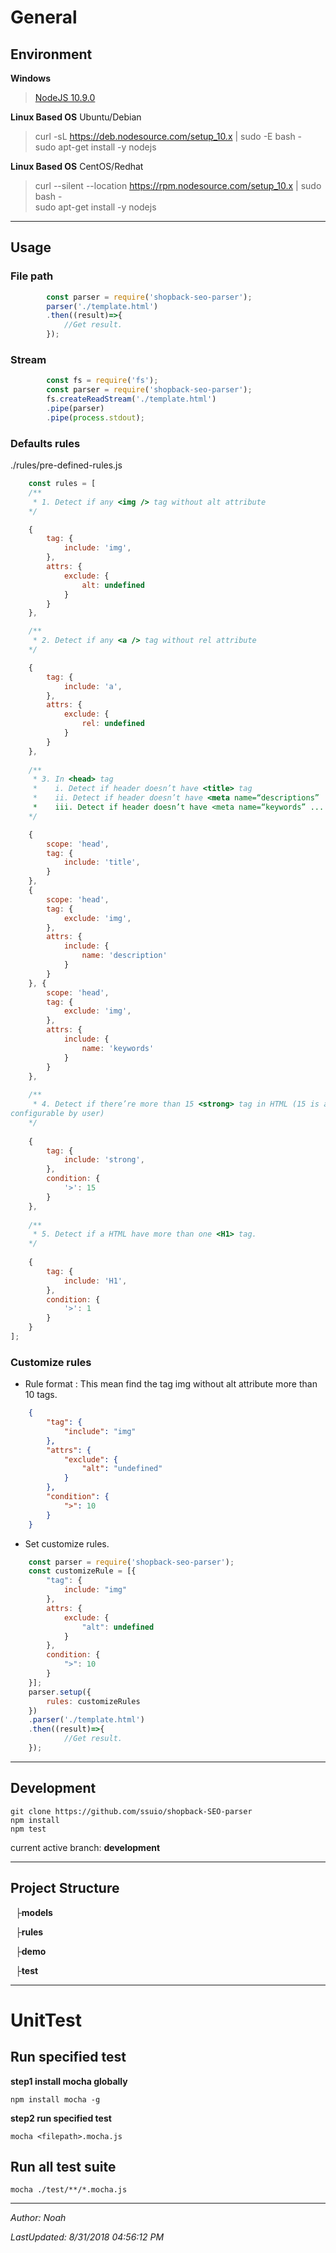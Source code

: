 # General

## Environment

**Windows**
> [NodeJS 10.9.0](https://nodejs.org/dist/v10.9.0/node-v10.9.0-x64.msi)

**Linux Based OS** Ubuntu/Debian
> curl -sL https://deb.nodesource.com/setup_10.x | sudo -E bash -  
> sudo apt-get install -y nodejs  

**Linux Based OS** CentOS/Redhat
> curl --silent --location https://rpm.nodesource.com/setup_10.x | sudo bash -  
> sudo apt-get install -y nodejs  

----------
## Usage

### File path
```js
        const parser = require('shopback-seo-parser');
		parser('./template.html')
		.then((result)=>{
			//Get result.
		});
```

### Stream
```js
        const fs = require('fs');
        const parser = require('shopback-seo-parser');
		fs.createReadStream('./template.html')
        .pipe(parser)
        .pipe(process.stdout);
```

### Defaults rules
./rules/pre-defined-rules.js
```js
	const rules = [
    /**
     * 1. Detect if any <img /> tag without alt attribute
    */

    {
        tag: {
            include: 'img',
        },
        attrs: {
            exclude: {
                alt: undefined
            }
        }
    },

    /**
     * 2. Detect if any <a /> tag without rel attribute
    */

    {
        tag: {
            include: 'a',
        },
        attrs: {
            exclude: {
                rel: undefined
            }
        }
    }, 
    
    /**
     * 3. In <head> tag
     *    i. Detect if header doesn’t have <title> tag
     *    ii. Detect if header doesn’t have <meta name=“descriptions” ... /> tag
     *    iii. Detect if header doesn’t have <meta name=“keywords” ... /> tag
    */

    {
        scope: 'head',
        tag: {
            include: 'title',
        }
    }, 
    {
        scope: 'head',
        tag: {
            exclude: 'img',
        },
        attrs: {
            include: {
                name: 'description'
            }
        }
    }, {
        scope: 'head',
        tag: {
            exclude: 'img',
        },
        attrs: {
            include: {
                name: 'keywords'
            }
        }
    }, 
    
    /**
     * 4. Detect if there’re more than 15 <strong> tag in HTML (15 is a value should be
configurable by user)
    */
    
    {
        tag: {
            include: 'strong',
        },
        condition: {
            '>': 15
        }
    }, 
    
    /**
     * 5. Detect if a HTML have more than one <H1> tag.
    */
    
    {
        tag: {
            include: 'H1',
        },
        condition: {
            '>': 1
        }
    }
];

```

### Customize rules
- Rule format : This mean find the tag img without alt attribute more than 10 tags.
```json
    {
        "tag": {
            "include": "img"
        },
        "attrs": {
            "exclude": {
                "alt": "undefined"
            }
        },
        "condition": {
            ">": 10        
        }
    }
```

- Set customize rules.
```js
	const parser = require('shopback-seo-parser');
	const customizeRule = [{
        "tag": {
            include: "img"
        },
        attrs: {
            exclude: {
                "alt": undefined
            }
        },
        condition: {
            ">": 10        
        }
    }];
    parser.setup({
        rules: customizeRules
    })
    .parser('./template.html')
    .then((result)=>{
            //Get result.
    });
```

----------
## Development

	git clone https://github.com/ssuio/shopback-SEO-parser
	npm install
	npm test

current active branch: **development**

----------
## Project Structure

&nbsp;&nbsp;├**models**

&nbsp;&nbsp;├**rules**

&nbsp;&nbsp;├**demo**

&nbsp;&nbsp;├**test**

----------
# UnitTest

## Run specified test ##

**step1 install mocha globally**

	npm install mocha -g

**step2 run specified test**
  
	mocha <filepath>.mocha.js

## Run all test suite ##
  
	mocha ./test/**/*.mocha.js

----------
*Author: Noah*

*LastUpdated: 8/31/2018 04:56:12 PM*
